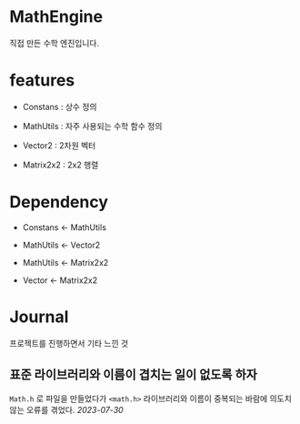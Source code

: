 # MathEngine
직접 만든 수학 엔진입니다.

# features 
- Constans : 상수 정의

- MathUtils : 자주 사용되는 수학 함수 정의

- Vector2 : 2차원 벡터
- Matrix2x2 : 2x2 행렬

# Dependency
- Constans <- MathUtils

- MathUtils <- Vector2
- MathUtils <- Matrix2x2

- Vector <- Matrix2x2

# Journal
프로젝트를 진행하면서 기타 느낀 것

## 표준 라이브러리와 이름이 겹치는 일이 없도록 하자 
`Math.h` 로 파일을 만들었다가  `<math.h>` 라이브러리와 이름이 중복되는 바람에 의도치 않는 오류를 겪었다.
_2023-07-30_
